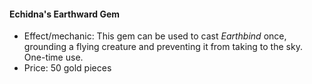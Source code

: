 #### Echidna's Earthward Gem

- Effect/mechanic: This gem can be used to cast _Earthbind_ once, grounding a flying creature and preventing it from taking to the sky. One-time use.
- Price: 50 gold pieces